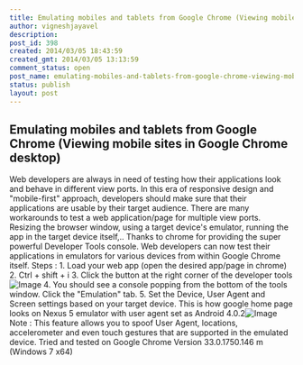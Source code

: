 ```yaml
---
title: Emulating mobiles and tablets from Google Chrome (Viewing mobile sites in Google Chrome desktop)
author: vigneshjayavel
description: 
post_id: 398
created: 2014/03/05 18:43:59
created_gmt: 2014/03/05 13:13:59
comment_status: open
post_name: emulating-mobiles-and-tablets-from-google-chrome-viewing-mobile-sites-in-google-chrome-desktop
status: publish
layout: post
---
```


## Emulating mobiles and tablets from Google Chrome (Viewing mobile sites in Google Chrome desktop)

Web developers are always in need of testing how their applications look and behave in different view ports. In this era of responsive design and "mobile-first" approach, developers should make sure that their applications are usable by their target audience. There are many workarounds to test a web application/page for multiple view ports. Resizing the browser window, using a target device's emulator, running the app in the target device itself,.. Thanks to chrome for providing the super powerful Developer Tools console. Web developers can now test their applications in emulators for various devices from within Google Chrome itself. Steps : 1\. Load your web app (open the desired app/page in chrome) 2\. Ctrl + shift + i 3\. Click the button at the right corner of the developer tools ![Image](http://vikkiandtheweb.files.wordpress.com/2014/03/capture.png?w=25) 4\. You should see a console popping from the bottom of the tools window. Click the "Emulation" tab. 5\. Set the Device, User Agent and Screen settings based on your target device. This is how google home page looks on Nexus 5 emulator with user agent set as Android 4.0.2![Image](http://vikkiandtheweb.files.wordpress.com/2014/03/capture1.png?w=574) Note : This feature allows you to spoof User Agent, locations, accelerometer and even touch gestures that are supported in the emulated device. Tried and tested on Google Chrome Version 33.0.1750.146 m (Windows 7 x64)

